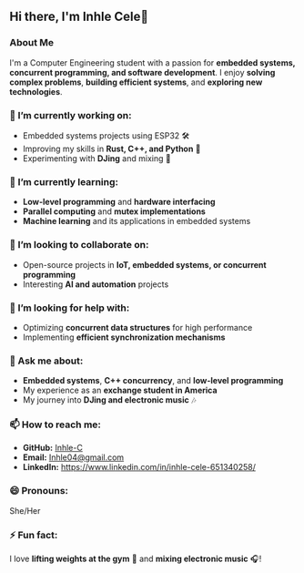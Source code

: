 ## Hi there, I'm Inhle Cele👋

### About Me
I'm a Computer Engineering student with a passion for **embedded systems, concurrent programming, and software development**. I enjoy **solving complex problems**, **building efficient systems**, and **exploring new technologies**.  

### 🔭 I’m currently working on:
- Embedded systems projects using ESP32 🛠️
- Improving my skills in **Rust, C++, and Python** 🐍
- Experimenting with **DJing** and mixing 🎵  

### 🌱 I’m currently learning:
- **Low-level programming** and **hardware interfacing**
- **Parallel computing** and **mutex implementations**
- **Machine learning** and its applications in embedded systems  

### 👯 I’m looking to collaborate on:
- Open-source projects in **IoT, embedded systems, or concurrent programming**
- Interesting **AI and automation** projects  

### 🤔 I’m looking for help with:
- Optimizing **concurrent data structures** for high performance
- Implementing **efficient synchronization mechanisms**  

### 💬 Ask me about:
- **Embedded systems**, **C++ concurrency**, and **low-level programming**
- My experience as an **exchange student in America**
- My journey into **DJing and electronic music** 🎶  

### 📫 How to reach me:
- **GitHub:** [Inhle-C](https://github.com/Inhle-C)
- **Email:** Inhle04@gmail.com
- **LinkedIn:** https://www.linkedin.com/in/inhle-cele-651340258/

### 😄 Pronouns:
She/Her  

### ⚡ Fun fact:
I love **lifting weights at the gym** 💪 and **mixing electronic music** 🎧!
